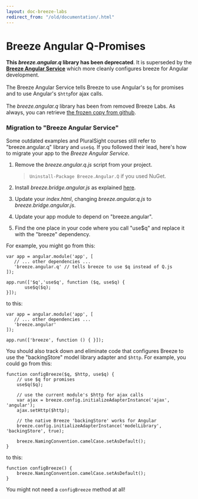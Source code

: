```yaml
---
layout: doc-breeze-labs
redirect_from: "/old/documentation/.html"
---
```

# Breeze Angular Q-Promises

<p class="note"><strong>This <em>breeze.angular.q</em> library has been deprecated</strong>. It is superseded by the <a href="/doc-js/breeze-angular" title="Breeze Angular Service"><strong>Breeze Angular Service</strong></a> which more cleanly configures breeze for Angular development.<br/><br/>The Breeze Angular Service  tells Breeze to use Angular's <code>$q</code> for promises and to use Angular's <code>$http</code>for ajax calls.<br/></br>The <em>breeze.angular.q</em> library has been from removed Breeze Labs. As always, you can retrieve <a href="https://github.com/IdeaBlade/Breeze/blob/master/Breeze.Client/Scripts/Labs/breeze.angular.q.js" target="_blank">the frozen copy from github</a>.</p>

### Migration to "Breeze Angular Service"

Some outdated examples and PluralSight courses still refer to "breeze.angular.q" library and `use$q`. If you followed their lead, here's how to migrate your app to the *Breeze Angular Service*.

1. Remove the *breeze.angular.q.js* script from your project.

    >`Uninstall-Package Breeze.Angular.Q` if you used NuGet.

1. Install *breeze.bridge.angular.js* as explained [here](breeze-angular).

1. Update your *index.html*, changing *breeze.angular.q.js* to *breeze.bridge.angular.js*.

1. Update your app module to depend on "breeze.angular".

1. Find the one place in your code where you call "use$q" and replace it with the "breeze" dependency.

For example, you might go from this:

	var app = angular.module('app', [
	   // ... other dependencies ...
	   'breeze.angular.q' // tells breeze to use $q instead of Q.js
	]);
	 
	app.run(['$q','use$q', function ($q, use$q) {
	       use$q($q);
	}]);

to this:

	var app = angular.module('app', [
	   // ... other dependencies ...
	   'breeze.angular'
	]);
	 
	app.run(['breeze', function () { }]);

You should also track down and eliminate code that configures Breeze to use the "backingStore" model library adapter and `$http`. For example, you could go from this:

    function configBreeze($q, $http, use$q) {
        // use $q for promises
        use$q($q);

        // use the current module's $http for ajax calls
        var ajax = breeze.config.initializeAdapterInstance('ajax', 'angular');
        ajax.setHttp($http);

        // the native Breeze 'backingStore' works for Angular
        breeze.config.initializeAdapterInstance('modelLibrary', 'backingStore', true);

        breeze.NamingConvention.camelCase.setAsDefault();
    }

to this: 

    function configBreeze() {
        breeze.NamingConvention.camelCase.setAsDefault();
    }

You might not need a `configBreeze` method at all!